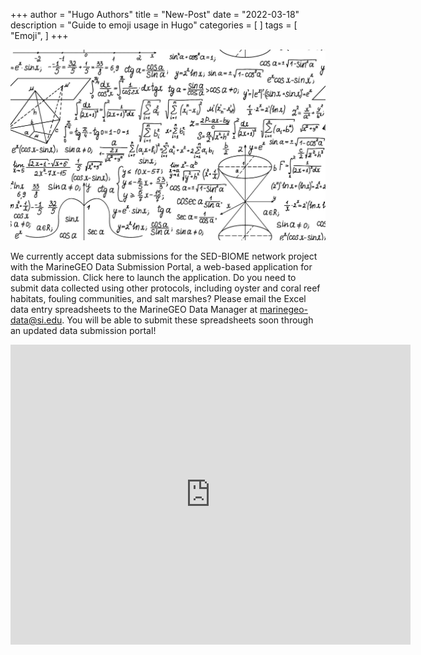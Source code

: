 +++
author = "Hugo Authors"
title = "New-Post"
date = "2022-03-18"
description = "Guide to emoji usage in Hugo"
categories = [
]
tags = [
    "Emoji",
]
+++

![MarineGEO circle logo](equations-whites.jpg "MarineGEO logo")

We currently accept data submissions for the SED-BIOME network project with the MarineGEO Data Submission Portal, a web-based application for data submission. Click here to launch the application. Do you need to submit data collected using other protocols, including oyster and coral reef habitats, fouling communities, and salt marshes? Please email the Excel data entry spreadsheets to the MarineGEO Data Manager at marinegeo-data@si.edu. You will be able to submit these spreadsheets soon through an updated data submission portal!





<iframe
    width="640"
    height="480"
    src="https://www.youtube.com/watch?v=VRvn3Oj5r3E"
    frameborder="0"
    allow="autoplay; encrypted-media"
    allowfullscreen
>
</iframe>
